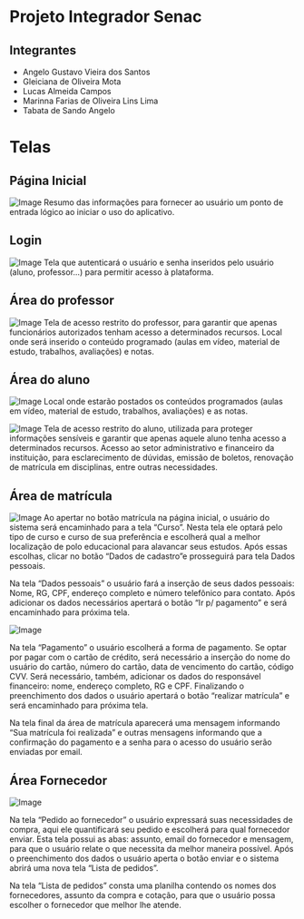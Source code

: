 # Projeto Integrador Senac

## Integrantes
- Angelo Gustavo Vieira dos Santos
- Gleiciana de Oliveira Mota
- Lucas Almeida Campos
- Marinna Farias de Oliveira Lins Lima
- Tabata de Sando Angelo

# Telas

## Página Inicial
![Image](./pagina_inicial.jpg)
Resumo das informações para fornecer ao usuário um ponto de entrada lógico ao iniciar o uso do aplicativo.

## Login
![Image](./pagina_login.jpg)
Tela que autenticará o usuário e senha inseridos pelo usuário (aluno, professor…) para permitir acesso à plataforma.

## Área do professor
![Image](./area_do_professor.jpg)
Tela de acesso restrito do professor, para garantir que apenas funcionários autorizados tenham acesso a determinados recursos. Local onde será inserido o conteúdo programado (aulas em vídeo, material de estudo, trabalhos, avaliações) e notas.

## Área do aluno
![Image](./area_do_aluno.jpg)
 Local onde estarão postados os conteúdos programados (aulas em vídeo, material de estudo, trabalhos, avaliações) e as notas.

![Image](./area_do_aluno_2.jpg)
Tela de acesso restrito do aluno, utilizada para proteger informações sensíveis e garantir que apenas aquele aluno tenha acesso a determinados recursos. Acesso ao setor administrativo e financeiro da instituição, para esclarecimento de dúvidas, emissão de boletos, renovação de matrícula em disciplinas, entre outras necessidades.

## Área de matrícula
![Image](./matricula_1.jpg)
Ao apertar no botão matrícula na página inicial, o usuário do sistema  será encaminhado para a tela “Curso”. Nesta tela ele optará pelo tipo de curso e curso de sua preferência e escolherá qual a melhor localização de polo educacional para alavancar seus estudos. Após essas escolhas, clicar no botão “Dados de cadastro”e prosseguirá para tela Dados pessoais.

Na tela “Dados pessoais” o usuário fará a inserção de seus dados pessoais: Nome, RG, CPF, endereço completo e número telefônico para contato. Após adicionar os dados necessários apertará o botão “Ir p/ pagamento” e será encaminhado para próxima tela.

![Image](./matricula_2.jpg)

Na tela “Pagamento” o usuário escolherá a forma de pagamento. Se optar por pagar com o cartão de crédito, será necessário a inserção do nome do usuário do cartão, número do cartão, data de vencimento do cartão, código CVV. Será necessário, também, adicionar os dados do responsável financeiro: nome, endereço completo, RG e CPF. Finalizando o preenchimento dos dados o usuário apertará o botão “realizar matrícula” e será encaminhado para próxima tela.

Na tela final da área de matrícula aparecerá uma mensagem informando “Sua matrícula foi realizada” e outras mensagens informando que a confirmação do pagamento e a senha para o acesso do usuário serão enviadas por email. 

## Área Fornecedor 

![Image](./fornecedor.jpg)

Na tela “Pedido ao fornecedor” o usuário expressará suas necessidades de compra, aqui ele quantificará seu pedido e escolherá para qual fornecedor enviar. Esta tela possui as abas: assunto, email do fornecedor e mensagem, para que o usuário relate o que necessita da melhor maneira possível. Após o preenchimento dos dados o usuário aperta o botão enviar e o sistema abrirá uma nova tela “Lista de pedidos”.

Na tela “Lista de pedidos” consta uma planilha contendo os nomes dos fornecedores, assunto da compra e cotação, para que o usuário possa escolher o fornecedor que melhor lhe atende.
